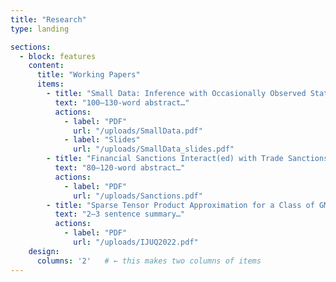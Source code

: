 ```yaml
---
title: "Research"
type: landing

sections:
  - block: features
    content:
      title: "Working Papers"
      items:
        - title: "Small Data: Inference with Occasionally Observed States"
          text: "100–130-word abstract…"
          actions:
            - label: "PDF"
              url: "/uploads/SmallData.pdf"
            - label: "Slides"
              url: "/uploads/SmallData_slides.pdf"
        - title: "Financial Sanctions Interact(ed) with Trade Sanctions"
          text: "80–120-word abstract…"
          actions:
            - label: "PDF"
              url: "/uploads/Sanctions.pdf"
        - title: "Sparse Tensor Product Approximation for a Class of GMM Estimators"
          text: "2–3 sentence summary…"
          actions:
            - label: "PDF"
              url: "/uploads/IJUQ2022.pdf"
    design:
      columns: '2'   # ← this makes two columns of items
---
```

